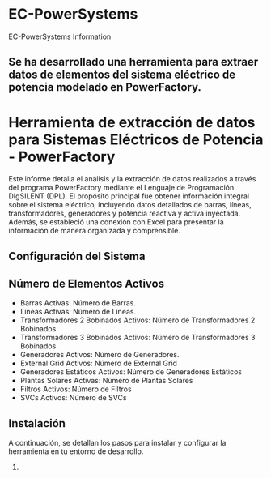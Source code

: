 # EC-PowerSystems
EC-PowerSystems Information

## Se ha desarrollado una herramienta para extraer datos de elementos del sistema eléctrico de potencia modelado en PowerFactory.

# Herramienta de extracción de datos para Sistemas Eléctricos de Potencia - PowerFactory

Este informe detalla el análisis y la extracción de datos realizados a través del programa PowerFactory mediante el Lenguaje de Programación DIgSILENT (DPL). El propósito principal fue obtener información integral sobre el sistema eléctrico, incluyendo datos detallados de barras, líneas, transformadores, generadores y potencia reactiva y activa inyectada. Además, se estableció una conexión con Excel para presentar la información de manera organizada y comprensible.

## Configuración del Sistema
## Número de Elementos Activos
- Barras Activas: Número de Barras.
- Líneas Activas: Número de Líneas.
- Transformadores 2 Bobinados Activos: Número de Transformadores 2 Bobinados.
- Transformadores 3 Bobinados Activos: Número de Transformadores 3 Bobinados.
- Generadores Activos: Número de Generadores.
- External Grid Activos: Número de External Grid
- Generadores Estáticos Activos: Número de Generadores Estáticos
- Plantas Solares Activas: Número de Plantas Solares
- Filtros Activos: Número de Filtros
- SVCs Activos: Número de SVCs


## Instalación
A continuación, se detallan los pasos para instalar y configurar la herramienta en tu entorno de desarrollo.

1. 
